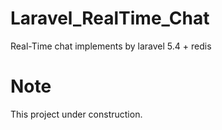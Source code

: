 # Laravel_RealTime_Chat
Real-Time chat implements by laravel 5.4 + redis

# Note
This project under construction.
